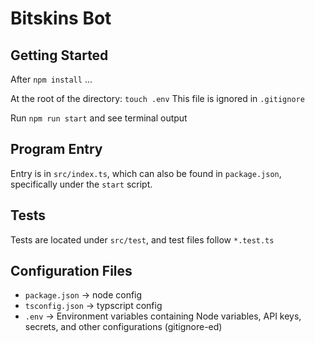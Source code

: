 # Bitskins Bot

## Getting Started
After `npm install` ...

At the root of the directory: `touch .env`
This file is ignored in `.gitignore`

Run `npm run start` and see terminal output

## Program Entry
Entry is in `src/index.ts`, which can also be found in `package.json`, specifically under the `start` script.

## Tests
Tests are located under `src/test`, and test files follow `*.test.ts`

## Configuration Files

+ `package.json` &rarr; node config
+ `tsconfig.json` &rarr; typscript config
+  `.env` &rarr; Environment variables containing Node variables, API keys, secrets, and other configurations (gitignore-ed)
